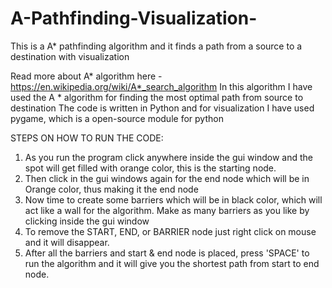 # A-Pathfinding-Visualization-
This is a A* pathfinding algorithm and it finds a path from a source to a destination with visualization

Read more about A* algorithm here - https://en.wikipedia.org/wiki/A*_search_algorithm
In this algorithm I have used the A * algorithm for finding the most optimal path from source to destination
The code is written in Python and for visualization I have used pygame, which is a open-source module for python


STEPS ON HOW TO RUN THE CODE:
  1. As you run the program click anywhere inside the gui window and the spot will get filled with orange color, this is the starting node.
  2. Then click in the gui windows again for the end node which will be in Orange color, thus making it the end node
  3. Now time to create some barriers which will be in black color, which will act like a wall for the algorithm. Make as many barriers as you like by clicking inside the gui window
  4. To remove the START, END, or BARRIER node just right click on mouse and it will disappear. 
  5. After all the barriers and start & end node is placed, press 'SPACE' to run the algorithm and it will give you the shortest path from start to end node.

